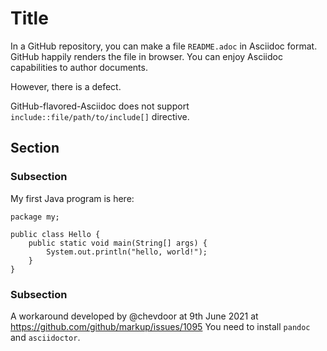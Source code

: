 # Title

In a GitHub repository, you can make a file `README.adoc` in Asciidoc format.
GitHub happily renders the file in browser.
You can enjoy Asciidoc capabilities to author documents.

However, there is a defect.

GitHub-flavored-Asciidoc does not support `include::file/path/to/include[]` directive.

## Section

### Subsection

My first Java program is here:

    package my;

    public class Hello {
        public static void main(String[] args) {
            System.out.println("hello, world!");
        }
    }

### Subsection

A workaround developed by @chevdoor at 9th June 2021
at <https://github.com/github/markup/issues/1095>
You need to install `pandoc` and `asciidoctor`.
